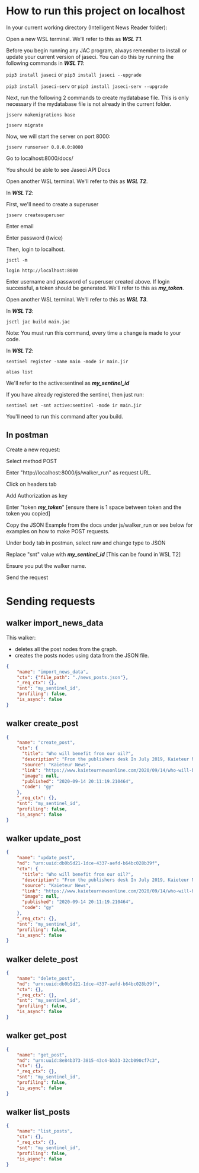 # How to run this project on localhost

In your current working directory (Intelligent News Reader folder):

Open a new WSL terminal. We'll refer to this as __*WSL T1*__.


Before you begin running any JAC program, always remember to install or update your current version of jaseci. You can do this by running the following commands in __*WSL T1*__:

`pip3 install jaseci` or `pip3 install jaseci --upgrade`

`pip3 install jaseci-serv` or `pip3 install jaseci-serv --upgrade`

Next, run the following 2 commands to create mydatabase file. This is only necessary if the mydatabase file is not already in the current folder.

`jsserv makemigrations base`

`jsserv migrate`

Now, we will start the server on port 8000:

`jsserv runserver 0.0.0.0:8000`

Go to localhost:8000/docs/

You should be able to see Jaseci API Docs


Open another WSL terminal. We'll refer to this as __*WSL T2*__.

In __*WSL T2*__:

First, we'll need to create a superuser

`jsserv createsuperuser`

Enter email

Enter password (twice)

Then, login to localhost.

`jsctl -m`

`login http://localhost:8000`

Enter username and password of superuser created above.
If login successful, a token should be generated. We'll refer to this as ***my_token***.

Open another WSL terminal. We'll refer to this as __*WSL T3*__.

In __*WSL T3*__:

`jsctl jac build main.jac`

Note: You must run this command, every time a change is made to your code.


In __*WSL T2*__:

`sentinel register -name main -mode ir main.jir`

`alias list`

We'll refer to the active:sentinel as ***my_sentinel_id***


If you have already registered the sentinel, then just run:

`sentinel set -snt active:sentinel -mode ir main.jir`

You'll need to run this command after you build.


## In postman

Create a new request:

Select method POST

Enter "http://localhost:8000/js/walker_run" as request URL.

Click on headers tab

Add Authorization as key

Enter "token ***my_token***" [ensure there is 1 space between token and the token you copied]

Copy the JSON Example from the docs under js/walker_run or see below for examples on how to make POST requests.

Under body tab in postman, select raw and change type to JSON

Replace "snt" value with ***my_sentinel_id*** [This can be found in WSL T2]

Ensure you put the walker name.

Send the request

# Sending requests

## walker import_news_data

This walker:
- deletes all the post nodes from the graph.
- creates the posts nodes using data from the JSON file.

``` JSON
{
    "name": "import_news_data",
    "ctx": {"file_path": "./news_posts.json"},
    "_req_ctx": {},
    "snt": "my_sentinel_id",
    "profiling": false,
    "is_async": false
}
```

## walker create_post

``` JSON
{
    "name": "create_post",
    "ctx": {
      "title": "Who will benefit from our oil?",
      "description": "From the publishers desk In July 2019, Kaieteur News conducted an extensive review of 130 oil contracts to better understand the extent to which the Guyana-ExxonMobil deal is fraught with unfair provisions. The findings were alarming. On a daily basis, Kaieteur News will expose these alarming provisions. Today, we start with the provision that speaks ",
      "source": "Kaieteur News",
      "link": "https://www.kaieteurnewsonline.com/2020/09/14/who-will-benefit-from-our-oil/",
      "image": null,
      "published": "2020-09-14 20:11:19.210464",
      "code": "gy"
    },
    "_req_ctx": {},
    "snt": "my_sentinel_id",
    "profiling": false,
    "is_async": false
}
```

## walker update_post

``` JSON
{
    "name": "update_post",
    "nd": "urn:uuid:db0b5d21-1dce-4337-aefd-b64bc028b39f",
    "ctx": {
      "title": "Who will benefit from our oil?",
      "description": "From the publishers desk In July 2019, Kaieteur News conducted an extensive review of 130 oil contracts to better understand the extent to which the Guyana-ExxonMobil deal is fraught with unfair provisions. The findings were alarming. On a daily basis, Kaieteur News will expose these alarming provisions. Today, we start with the provision that speaks ",
      "source": "Kaieteur News",
      "link": "https://www.kaieteurnewsonline.com/2020/09/14/who-will-benefit-from-our-oil/",
      "image": null,
      "published": "2020-09-14 20:11:19.210464",
      "code": "gy"
    },
    "_req_ctx": {},
    "snt": "my_sentinel_id",
    "profiling": false,
    "is_async": false
}
```

## walker delete_post

``` JSON
{
    "name": "delete_post",
    "nd": "urn:uuid:db0b5d21-1dce-4337-aefd-b64bc028b39f",
    "ctx": {},
    "_req_ctx": {},
    "snt": "my_sentinel_id",
    "profiling": false,
    "is_async": false
}
```

## walker get_post

``` JSON
{
    "name": "get_post",
    "nd": "urn:uuid:8e84b373-3815-43c4-bb33-32cb090cf7c3",
    "ctx": {},
    "_req_ctx": {},
    "snt": "my_sentinel_id",
    "profiling": false,
    "is_async": false
}
```

## walker list_posts

``` JSON
{
    "name": "list_posts",
    "ctx": {},
    "_req_ctx": {},
    "snt": "my_sentinel_id",
    "profiling": false,
    "is_async": false
}
```